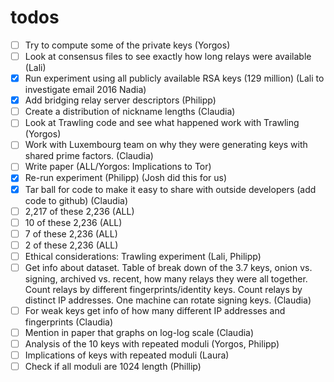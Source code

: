 # todos

- [ ] Try to compute some of the private keys (Yorgos)
- [ ] Look at consensus files to see exactly how long relays were available (Lali)
- [x] Run experiment using all publicly available RSA keys (129 million) (Lali to investigate email 2016 Nadia)
- [x] Add bridging relay server descriptors (Philipp)
- [ ] Create a distribution of nickname lengths (Claudia)
- [ ] Look at Trawling code and see what happened work with Trawling (Yorgos)
- [ ] Work with Luxembourg team on why they were generating keys with shared prime factors.  (Claudia)
- [ ] Write paper (ALL/Yorgos: Implications to Tor)
- [x] Re-run experiment (Philipp) (Josh did this for us)
- [x] Tar ball for code to make it easy to share with outside developers (add code to github)  (Claudia)
- [ ] 2,217 of these 2,236 (ALL)
- [ ] 10 of these 2,236 (ALL)
- [ ] 7 of these 2,236 (ALL)
- [ ] 2 of these 2,236 (ALL)
- [ ] Ethical considerations: Trawling experiment  (Lali, Philipp)
- [ ] Get info about dataset. Table of break down of the 3.7 keys, onion vs. signing, archived vs. recent, how many relays they were all together. Count relays by different fingerprints/identity keys. Count relays by distinct IP addresses. One machine can rotate signing keys.  (Claudia)
- [ ] For weak keys get info of how many different IP addresses and fingerprints (Claudia)
- [ ] Mention in paper that graphs on log-log scale (Claudia)
- [ ] Analysis of the 10 keys with repeated moduli (Yorgos, Philipp)
- [ ] Implications of keys with repeated moduli (Laura)
- [ ] Check if all moduli are 1024 length (Phillip)
